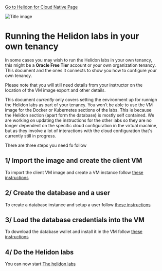 [Go to Helidon for Cloud Native Page](../helidon-labs.md)

![Title image](../../../common/images/customer.logo2.png)

# Running the Helidon labs in your own tenancy

In some cases you may wish to run the Helidon labs in your own tenancy, this might be a **Oracle Free Tier** account or your own organization tenancy. This document and the ones it connects to show you how to configure your own tenancy.

Please note that you will still need details from your instructor on the location of the VM image export and other details. 

This document *currently* only covers setting the environment up for runnign the Helidon labs as part of your tenancy. You won't be able to use the VM image for the Docker or Kubernetes sections of the labs. This ie because the Helidon section (apart form the database) is mostly self contained. We are working on updating the instructions for the other labs so they are no longer dependent on the specific cloud configuration in the virtual machine, but as they involve a lot of interactions with the cloud configuration that's currently still in progress.

There are three steps you need fo follow

## 1/ Import the image and create the client VM
To import the client VM image and create a VM instance follow [these instructions](LoadClientVMInYourTenancy.md)

## 2/ Create the database and a user

To create a database instance and setup a user follow [these instructions](CreateATPDatabaseAndSetupUser.md)

## 3/ Load the database credentials into the VM

To download the database wallet and install it in the VM follow [these instructions](GetYourATPDatabaseWalletFile.md)

## 4/ Do the Helidon labs 

You can now start [The helidon labs](../README.md)